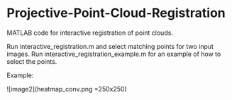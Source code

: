 # Projective-Point-Cloud-Registration


MATLAB code for interactive registration of point clouds.

Run interactive_registration.m and select matching points
for two input images. Run interactive_registration_example.m for 
an example of how to select the points. 


Example:

![image2](heatmap_conv.png =250x250)
